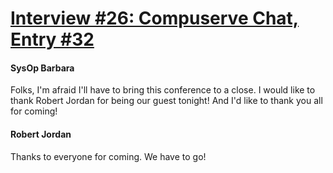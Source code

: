 # [Interview #26: Compuserve Chat, Entry #32](https://www.theoryland.com/intvmain.php?i=26#32)

#### SysOp Barbara

Folks, I'm afraid I'll have to bring this conference to a close. I would like to thank Robert Jordan for being our guest tonight! And I'd like to thank you all for coming!

#### Robert Jordan

Thanks to everyone for coming. We have to go!

